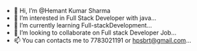 - 👋 Hi, I’m @Hemant Kumar Sharma 
- 👀 I’m interested in Full Stack Developer with java...
- 🌱 I’m currently learning Full-stackDevelopment...
- 💞️ I’m looking to collaborate on Full stack Developer Job...
- 📫 You can contacts me to 7783021191 or hpsbrt@gmail.com...

<!---
Hps7783/Hps7783 is a ✨ special ✨ repository because its `README.md` (this file) appears on your GitHub profile.
You can click the Preview link to take a look at your changes.
--->
